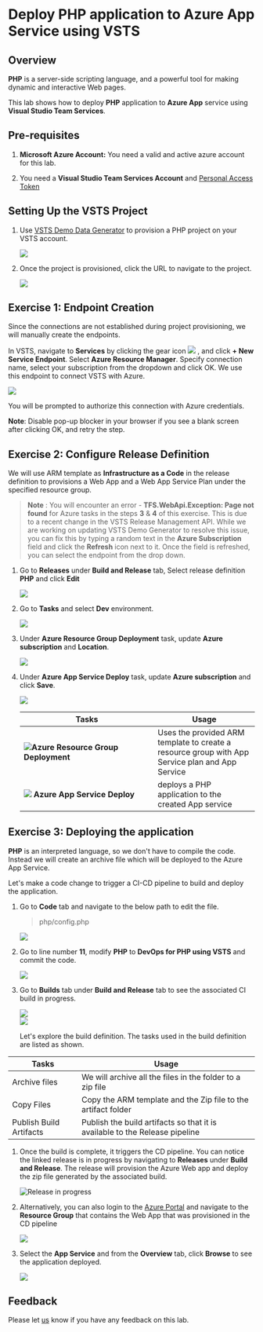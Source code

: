 # Deploy PHP application to Azure App Service using VSTS

## Overview


**PHP** is a server-side scripting language, and a powerful tool for making dynamic and interactive Web pages.

This lab shows how to deploy **PHP** application to **Azure App** service using **Visual Studio Team Services**.


## Pre-requisites

 1. **Microsoft Azure Account:**  You need a valid and active azure account for this lab.
 
 2.  You need a **Visual Studio Team Services Account** and <a href="https://docs.microsoft.com/en-us/vsts/accounts/use-personal-access-tokens-to-authenticate">Personal Access Token</a>

 ## Setting Up the VSTS Project

1. Use <a href="https://vstsdemogenerator.azurewebsites.net/?name=PHP&templateid=77365" target="_blank">VSTS Demo Data Generator</a> to provision a PHP project on your VSTS account.

   <img src="images/vstsdemogen.png">


2. Once the project is provisioned, click the URL to navigate to the project.

   <img src="images/vsts_demogenerator_create.png">


## Exercise 1: Endpoint Creation
Since the connections are not established during project provisioning, we will manually create the endpoints.

In VSTS, navigate to **Services** by clicking the gear icon <img src="images/gear.png"> , and click  **+ New Service Endpoint**. Select **Azure Resource Manager**. Specify connection name, select your subscription from the dropdown and click OK. We use this endpoint to connect VSTS with Azure.

   <img src="images/services_endpoint.png">


You will be prompted to authorize this connection with Azure credentials.

**Note**: Disable pop-up blocker in your browser if you see a blank screen after clicking OK, and retry the step.

## Exercise 2: Configure Release Definition 

We will use ARM template as **Infrastructure as a Code**  in the release definition to provisions a Web App and a Web App Service Plan under the specified resource group.

  >**Note** : You will encounter an error - **TFS.WebApi.Exception: Page not found** for Azure tasks in the steps **3** & **4** of this exercise. This is due to a recent change in the VSTS Release Management API. While we are working on updating VSTS Demo Generator to resolve this issue, you can fix this by typing a random text in the **Azure Subscription** field and click the **Refresh** icon next to it. Once the field is refreshed, you can select the endpoint from the drop down.
 
1. Go to **Releases** under **Build and Release** tab, Select release definition **PHP** and click **Edit**

   <img src="images/release_def.png"> 
 

2. Go to **Tasks** and select **Dev** environment.

   <img src="images/dev_release.png"> 

3. Under **Azure Resource Group Deployment** task, update **Azure subscription** and **Location**.

   <img src="images/azure_sub.png">

4. Under **Azure App Service Deploy** task, update **Azure subscription** and click **Save**.

   <img src="images/azure_app_service.png">

   <table width="100%">
   <thead>
      <tr>
         <th width="57%"><b>Tasks</b></th>
         <th><b>Usage</b></th>
      </tr>
   </thead>
   <tr>
      <td><img src="images/azure_resource.png"><b>Azure Resource Group Deployment</b></td>
      <td>Uses the provided ARM template to create a resource group with App Service plan and App Service  </td>
   </tr>
   <tr>
      <td><img src="images/webapp.png"> <b>Azure App Service Deploy</b></td>
      <td>deploys a PHP application to the created App service</td>
   </tr>
   <tr>
   </table>

## Exercise 3: Deploying the application

**PHP** is an interpreted language, so we don't have to compile the code. Instead we will create an archive file which will be deployed to the Azure App Service. 

Let's make a code change to trigger a CI-CD pipeline to build and deploy the application. 

1. Go to **Code** tab and navigate to the below path to edit the file.

   >php/config.php

   <img src="images/code1.png">

1. Go to line number **11**, modify **PHP** to **DevOps for PHP using VSTS** and commit the code.

   <img src="images/code_editing.png">

1. Go to **Builds** tab under **Build and Release** tab to see the associated CI build in progress.

   <img src="images/build.png">  

   <br/>

   <img src="images/in_progress_build.png">  

   Let's explore the build definition. The tasks used in the build definition are listed as shown. 

  | Tasks | Usage |
  | --- | --- |
  | Archive files | We will archive all the files in the folder to a zip file |
  | Copy Files | Copy the ARM template and the Zip file to the artifact folder  |
  | Publish Build Artifacts |  Publish the build artifacts so that it is available to the Release pipeline  |
 
1. Once the build is complete, it triggers the CD pipeline. You can notice the linked release is in progress by navigating to **Releases** under **Build and Release**. The release will provision the Azure Web app and deploy the zip file generated by the associated build. 

   ![Release in progress](images/release_in_progress.png) 


1. Alternatively, you can also login to the [Azure Portal](https://portal.azure.com) and navigate to the **Resource Group** that contains the Web App that was provisioned in the CD pipeline

   <img src="images/azure.png">

1. Select the **App Service** and from the **Overview** tab,  click **Browse** to see the application deployed.

   <img src="images/website_php.png">

## Feedback 
Please let <a href="mailto:devopsdemos@microsoft.com">us</a> know if you have any feedback on this lab.
